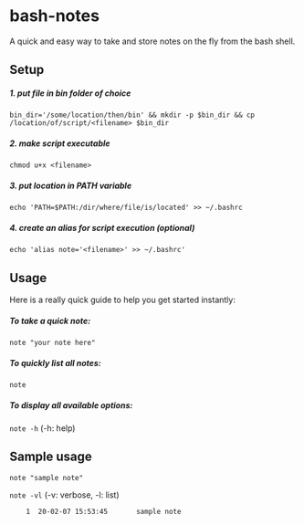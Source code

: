 # bash-notes
A quick and easy way to take and store notes on the fly from the bash shell.

## Setup
##### 1. put file in bin folder of choice
`bin_dir='/some/location/then/bin' && mkdir -p $bin_dir && cp /location/of/script/<filename> $bin_dir`

##### 2. make script executable
`chmod u+x <filename>`

##### 3. put location in PATH variable
`echo 'PATH=$PATH:/dir/where/file/is/located' >> ~/.bashrc`

##### 4. create an alias for script execution (optional)
`echo 'alias note='<filename>' >> ~/.bashrc'`

## Usage
Here is a really quick guide to help you get started instantly:

##### To take a quick note:
`note "your note here"`

##### To quickly list all notes:
`note`

##### To display all available options:
`note -h` (-h: help)

## Sample usage
`note "sample note"`

`note -vl` (-v: verbose, -l: list)

`    1  20-02-07 15:53:45       sample note`
